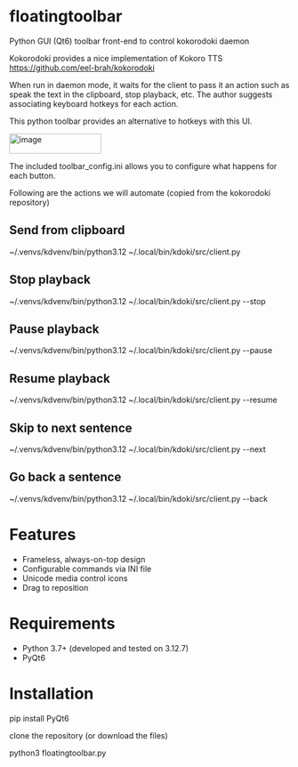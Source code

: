# floatingtoolbar
Python GUI (Qt6) toolbar front-end to control kokorodoki daemon

Kokorodoki provides a nice implementation of Kokoro TTS
https://github.com/eel-brah/kokorodoki 

When run in daemon mode, it waits for the client to pass it an action such as speak the text in the clipboard, stop playback, etc. The author suggests associating keyboard hotkeys for each action.

This python toolbar provides an alternative to hotkeys with this UI.

<img width="165" height="36" alt="image" src="https://github.com/user-attachments/assets/9364ea53-3a23-4ad2-a27e-64aeffaaf15e" />

The included toolbar_config.ini allows you to configure what happens for each button.

Following are the actions we will automate (copied from the kokorodoki repository)

## Send from clipboard
~/.venvs/kdvenv/bin/python3.12 ~/.local/bin/kdoki/src/client.py

## Stop playback 
~/.venvs/kdvenv/bin/python3.12 ~/.local/bin/kdoki/src/client.py --stop

## Pause playback
~/.venvs/kdvenv/bin/python3.12 ~/.local/bin/kdoki/src/client.py --pause

## Resume playback
~/.venvs/kdvenv/bin/python3.12 ~/.local/bin/kdoki/src/client.py --resume

## Skip to next sentence
~/.venvs/kdvenv/bin/python3.12 ~/.local/bin/kdoki/src/client.py --next

## Go back a sentence
~/.venvs/kdvenv/bin/python3.12 ~/.local/bin/kdoki/src/client.py --back

# Features
- Frameless, always-on-top design
- Configurable commands via INI file
- Unicode media control icons
- Drag to reposition

# Requirements
- Python 3.7+ (developed and tested on 3.12.7)
- PyQt6

# Installation

pip install PyQt6

clone the repository (or download the files)

python3 floatingtoolbar.py
